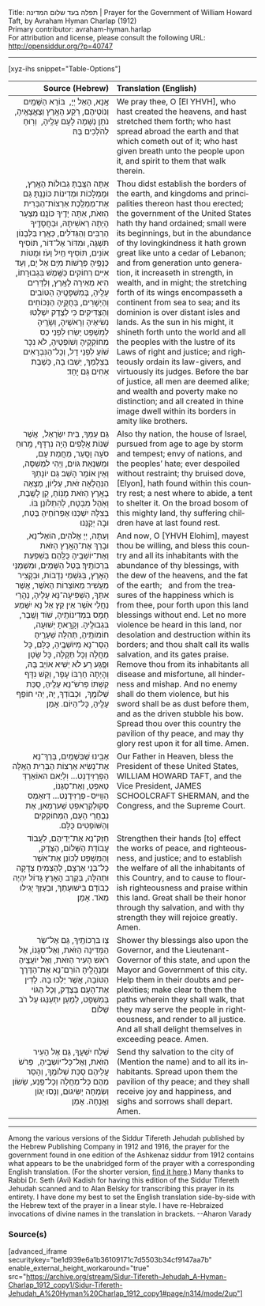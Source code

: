 <html>
<head></head>
<body>
Title: תפלה בעד שלום המדינה | Prayer for the Government of William Howard Taft, by Avraham Hyman Charlap (1912)<br />
Primary contributor: avraham-hyman.harlap<br />
For attribution and license, please consult the following URL: <a href="http://opensiddur.org/?p=40747">http://opensiddur.org/?p=40747</a>
<p />
<hr />

[xyz-ihs snippet="Table-Options"]<table style="margin-left: auto; margin-right: auto;" class="draggable">
<thead><tr><th id="x" style="text-align: right;">Source (Hebrew)</th><th style="text-align: left;">Translation (English)</th></tr></thead>
<tbody>
<tr><td style="vertical-align:top;">
<div class="liturgy" lang="he" style="text-align: right;">
אָֽנָא, ‏הָאֵל יְיָ, ‏
בּוֹרֵא הַשָּׁמַֽיִם וְנוֹטֵיהֶם,
‏רֹֽקַע הָאָֽרֶץ וְצֶאֱצָאֶֽיהָ, 
‏נֹתֵן נְשָׁמָה לָעָם עָלֶֽיהָ, ‏
וְרֽוּחַ לַהֹלְכִים בָּהּ׃
</div></td>

<td style="vertical-align:top;">
<div class="english" lang="en" style="text-align: left;">
We pray thee, O [El YHVH], 
who hast created the heavens, and hast stretched them forth; 
who hast spread abroad the earth and that which cometh out of it; 
who hast given breath unto the people upon it, 
and spirit to them that walk therein. 
</div></td></tr>


<tr><td style="vertical-align:top;">
<div class="liturgy" lang="he" style="text-align: right;">
אַתָּה הִצַּֽבְתָּ גְבוּלוֹת הָאָֽרֶץ, 
וּמַמְלָכוֹת וּמְדִינוֹת כּוֹנָנְֽתָּ׃ 
גַּם אֶת־מַמְלֶֽכֶת אַרְצוֹת־הַבְּרִית הַזּאֹת, אַתָּה יָדֶֽיךָ כּוֹנָֽנוּ׃ 
מִצְעָר הָיְתָה רֵאשִׁיתָהּ, וּבַחֲסָדֶֽיךָ הָרַבִּים וְהַגְּדֺלִים, 
‏כְּאֶֽרֶז בַּלְּבָנוֹן תִּשְׁגֶּה, 
וּמִדּוֹר אֶל־דּוֹר, 
תּוֹסִיף אוֹנִים, תּוֹסִיף חַֽיִל וָעֹז׃ 
וּמֻטּוֹת כְּנָפֶֽיהָ פְּרֻשׁוֹת מִיָּם אֶל יָם, 
וְעַד אִיִּים רְחוֹקִים׃ 
כַּשֶּֽׁמֶשׁ בִּגְבוּרָתוֹ, 
הִיא מְאִירָה לָאָֽרֶץ, וְלַדָּרִים עָלֶֽיהָ, 
בְּמִשְׁפָּטֶֽיהָ הַטּוֹבִים וְהַיְשָׁרִים, בְּחֻקֶּֽיהָ הַנְּכוֹחִים וְהַצַּדִּיקִים׃
כִּי לְצֶדֶק יִשְׁלְטוּ נְשִׂיאֶיהָ וְרָאשֶׁיהָ, וְשָׂרֶֽיהָ לְמִשְׁפָּט יָשֽׂרוּ׃ 
לִפְנֵי כֵס מְחוֹקְקֶיהָ וְשׁוֹפְטֶיהָ, 
לֹא נִכָּר שׁוֹעַ לִפְנֵי דָל, 
וְכָל־הַנִּבְרָאִים בְּצַלְמְךָ, יֵשְׁבוּ בָה, כְּשֶׁבֶת אַחִים גַּם יָחַד׃
</div></td>

<td style="vertical-align:top;">
<div class="english" lang="en" style="text-align: left;">
Thou didst establish the borders of the earth, 
and kingdoms and principalities thereon hast thou erected; 
the government of the United States hath thy hand ordained; 
small were its beginnings, but in the abundance of thy lovingkindness 
it hath grown great like unto a cedar of Lebanon; 
and from generation unto generation, 
it increaseth in strength, in wealth, and in might; 
the stretching forth of its wings encompasseth a continent from sea to sea; 
and its dominion is over distant isles and lands. 
As the sun in his might, 
it shineth forth unto the world and all the peoples 
with the lustre of its Laws of right and justice; 
and righteously ordain its law-givers, and virtuously its judges. 
Before the bar of justice, all men are deemed alike; 
and wealth and poverty make no distinction; 
and all created in thine image dwell within its borders in amity like brothers. 
</div></td></tr>


<tr><td style="vertical-align:top;">
<div class="liturgy" lang="he" style="text-align: right;">
גַּם עַמְּךָ, בֵּית יִשְׂרָאֵל, ‏
אֲשֶׁר שְׁנוֹת אֲלָפִים הָיָה נִרְדָּף, מֵֽרוּחַ סֹעָה וָסַֽעַר, 
‏מֵחֲמַת עָם, וּמִשִּׁנְאַת גּוֹיִם, ‏וַיְהִי לִמְשִׁסָּה, 
וְאֵין אוֹמֵר הָשֵׁב׃ 
גַּם יוֹנָתְךָ הַנַּהֲלָאָה זֹאת, עֶלְיוֹן, 
מָצָאָה בָאָֽרֶץ הַזֹּאת מָנֽוֹחַ, קֵן לָשֶֽׁבֶת, 
‏וְאֹֽהֶל מִבְטָח, לְהִתְלוֹנֵן בּוֹ.‏ 
בְּצִלָּהּ יִשְׁכְּנוּ אֶפְרוֹחֶיהָ בֶּטַח, וּבָה יְקַנֵּנוּ׃
</div></td>

<td style="vertical-align:top;">
<div class="english" lang="en" style="text-align: left;">
Also thy nation, the house of Israel, 
pursued from age to age by storm and tempest; 
envy of nations, and the peoples’ hate; 
ever despoiled without restraint; 
thy bruised dove, [Elyon], hath found within this country rest; 
a nest where to abide, a tent to shelter it. 
On the broad bosom of this mighty land, 
thy suffering children have at last found rest.
</div></td></tr>


<tr><td style="vertical-align:top;">
<div class="liturgy" lang="he" style="text-align: right;">
וְעַתָּה, יְיָ אֱלֹהִים, הוֹאֶל־נָא, 
‏וּבָרֵךְ אֶת־הָאָֽרֶץ הַזֹּאת וְאֶת־יוֹשְׁבֶֽיהָ כֻּלָּֽהַם 
בְּשִׁפְעַת בִּרְכוֹתֶֽיךָ׃ 
בְּטַל הַשָּׁמַיִּם, וּמִשְׁמַנֵּי הָאָרֶץ, 
בְּגִשְׁמֵי נְדָבוֹת, וּבְקָצִיר מַעֲשִׁיר׃ 
מֵאוֹצְרוֹת הָאֹשֶׁר, אֲשֶׁר אִתְּךָ, 
הַשְׁפִּיעָה־נָּא עָלֶיהָ, נַהֲרֵי נַחֲלֵי אֹשֶׁר אֵין קֵץ׃ 
אַל נָא יִשָּׁמַע חָמָס בִּמְדִינוֹתֶֽיהָ, 
שׁוֹד וָשֶֽׁבֶר, בִּגְבוּלֶֽיהָ. 
‏וְקָרָֽאתָ יְשׁוּעָה, חוֹמוֹתֶֽיהָ, תְּהִלָּה שְׁעָרֶֽיהָ׃ 
הָסֵר־נָא מִיּוֹשְׁבֶֽיהָ, כֻּלָּם, כָּל מַחֲלָה וְכָל תַּקָלָה, 
כָּל שָׂטָן וּפֶֽגַע רָע׃ 
לֹא יַשִׁיא אוֹיֵב בָּהּ, 
וְהָיְתָה חַרְבּוֹ עָפָר, 
וְקַשׁ נִדָּף קַשְׁתּוֹ׃ 
פְּרֹשׂ־נָא עָלֶֽיהָ, סֻכַּת שְׁלוֹמֶֽךָ, ‏
וּכְבוֹדְךָ, יָהּ, יְהִי חוֹפֵף עָלֶֽיהָ, כָּל־הַיּוֹם. 
אָמֵן׃
</div></td>

<td style="vertical-align:top;">
<div class="english" lang="en" style="text-align: left;">
And now, O [YHVH Elohim], mayest thou be willing, 
and bless this country and all its inhabitants 
with the abundance of thy blessings, 
with the dew of the heavens, and the fat of the earth; 
&nbsp;
and from the treasures of the happiness which is from thee, 
pour forth upon this land blessings without end. 
Let no more violence be heard in this land, 
nor desolation and destruction within its borders; 
and thou shalt call its walls salvation, and its gates praise. 
Remove thou from its inhabitants all disease and misfortune, 
all hinderness and mishap. 
And no enemy shall do them violence, 
but his sword shall be as dust before them, 
and as the driven stubble his bow. 
Spread thou over this country the pavilion of thy peace, 
and may thy glory rest upon it for all time. 
Amen.
</div></td></tr>


<tr><td style="vertical-align:top;">
<div class="liturgy" lang="he" style="text-align: right;">
אָבִֽינוּ שֶׁבַּשָׁמַֽיִם, 
‏בָּרֶךְ־נָא אֶת־נְשִׂיא אַרְצוֹת הַבְּרִית הָאֵֽלֶּה הַפְּרֶזִידֶנְט…‏
וִלְיַאם האוֹאַרְדְּ טַאפְטְ,
וְאֶת־סְגָנוֹ, הַװַײס-פְּרֶזִידֶנְט…‏
דְּזאֵמְס סְקוּלְקְרַאפְטְ שֶׁערְמַאן,
אֶת נִבְחֲרֵי הָעָם, 
הַמְּחוֹקְקִים וְהַשּׁוֹפְטִים כֻּלָּם.‏
</div></td>

<td style="vertical-align:top;">
<div class="english" lang="en" style="text-align: left;">
Our Father in Heaven, 
bless the President of these United States,
WILLIAM HOWARD TAFT,
and the Vice President,
JAMES SCHOOLCRAFT SHERMAN,
and the Congress, 
and the Supreme Court.
</div></td></tr>


<tr><td style="vertical-align:top;">
<div class="liturgy" lang="he" style="text-align: right;">
חַזֶּק־נָא אֶת־יְדֵיהֶם, לַעֲבוֹד עֲבוֹדַת הַשָּׁלוֹם, 
הַצֶּדֶק, 
וְהַמִּשְׁפָּט׃ 
לְכוֹנֵן אֶת־אֹשֶׁר כָּל־בְּנֵי אַרְצָם, 
לְהַצְמִיחַ צְדָקָה וּתְהִלָּה, בְּקֶרֶב הָאָרֶץ׃ 
גָּדוֹל יִהְיֶה כְבוֹדָם בִּישׁוּעָתֶךָ, 
וּבְעָזְךָ יָגִילוּ מְאֹד. 
אָמֵן׃ 
</div></td>

<td style="vertical-align:top;">
<div class="english" lang="en" style="text-align: left;">
Strengthen their hands [to] effect the works of peace, 
and righteousness, 
and justice; 
and to establish the welfare of all the inhabitants of this Country, 
and to cause to flourish righteousness and praise within this land. 
Great shall be their honor through thy salvation, 
and with thy strength they will rejoice greatly. 
Amen.
</div></td></tr>


<tr><td style="vertical-align:top;">
<div class="liturgy" lang="he" style="text-align: right;">
צַו בּרְכוֹתֶֽיךָ, 
גַּם אֶל־שַׂר הַמְּדִינָה הַזֹּאת, 
‏וְאֶל־סְגָנוֹ, ‏אֶל רֹאשׁ הָעִיר הַזֹּאת, 
‏וְאֶל יוֹעֲצֶֽיהָ וּמְנַהֲלֶֽיהָ׃ 
הוֹרֵם־נָא אֶת־הַדֶּרֶך הַטּוֹבָה, אֲשֶׁר יֵלְכוּ בָהּ. 
לָדִין אֶת־הָעָם בְּצֶדֶק, 
וְכָל הַגּוֹי בְּמִשְׁפָּט, 
לְמַעַן יִתְעַנְּגוּ עַל רֹב שָׁלוֹם׃ 
</div></td>

<td style="vertical-align:top;">
<div class="english" lang="en" style="text-align: left;">
Shower thy blessings also upon the Governor, 
and the Lieutenant-Governor of this state, 
and upon the Mayor and Government of this city. 
Help them in their doubts and perplexities; 
make clear to them the paths wherein they shall walk, 
that they may serve the people in righteousness, 
and render to all justice. 
And all shall delight themselves in exceeding peace. 
Amen.
</div></td></tr>


<tr><td style="vertical-align:top;">
<div class="liturgy" lang="he" style="text-align: right;">
שְׁלַח יִשְׁעֲךָ, גַּם אֶל הָעִיר הַזֹּאת, 
‏וְאֶל־כָּל־יוֹשְבֶֽיהָ, ‏
פְּרֹשׂ עֲלֵיהֶם סֻכַּת שְׁלוֹמֶֽךָ, 
‏וְהָסֵר מֵהֶם כָּל־מַחֲלָה וְכָל־פֶּֽנַע, ‏שָׂשׂוֹן וְשִׂמְחָה יַשִּׂיגוּם, 
‏וְנָסוּ יָגוֹן וַאֲנָחָה. 
אָמֵן׃
</div></td>

<td style="vertical-align:top;">
<div class="english" lang="en" style="text-align: left;">
Send thy salvation to the city of (<span class="instruction">Mention the name</span>) 
and to all its inhabitants. 
Spread upon them the pavilion of thy peace; 
and they shall receive joy and happiness, 
and sighs and sorrows shall depart. 
Amen.
</div></td></tr>
</tbody></table>

<hr />

Among the various versions of the Siddur Tifereth Jehudah published by the Hebrew Publishing Company in 1912 and 1916, the prayer for the government found in one edition of the Ashkenaz siddur from 1912 contains what appears to be the unabridged form of the prayer with a corresponding English translation. (For the shorter version, <a href="/?p=3502">find it here</a>.) Many thanks to Rabbi Dr. Seth (Avi) Kadish for having this edition of the Siddur Tifereth Jehudah scanned and to Alan Belsky for transcribing this prayer in its entirety. I have done my best to set the English translation side-by-side with the Hebrew text of the prayer in a linear style. I have re-Hebraized invocations of divine names in the translation in brackets. --Aharon Varady

<h3>Source(s)</h3>

[advanced_iframe securitykey="be1d939e6a1b36109171c7d5503b34cf9147aa7b" enable_external_height_workaround="true" src="https://archive.org/stream/Sidur-Tifereth-Jehudah_A-Hyman-Charlap_1912_copy1/Sidur-Tifereth-Jehudah_A%20Hyman%20Charlap_1912_copy1#page/n314/mode/2up"]

&nbsp;
</body>
</html>